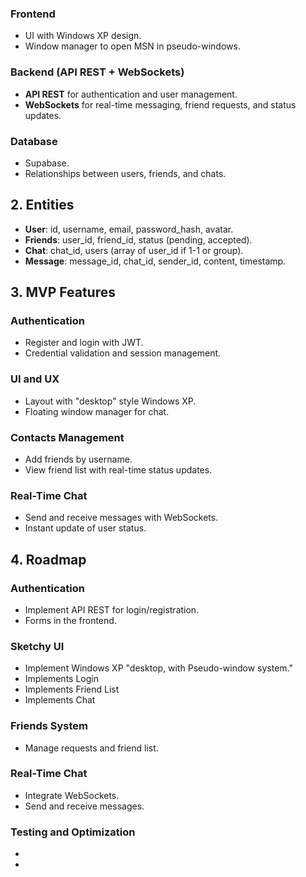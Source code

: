 ### Frontend

- UI with Windows XP design.
- Window manager to open MSN in pseudo-windows.

### Backend (API REST + WebSockets)

- **API REST** for authentication and user management.
- **WebSockets** for real-time messaging, friend requests, and status updates.

### Database

- Supabase.
- Relationships between users, friends, and chats.

## 2. Entities

- **User**: id, username, email, password_hash, avatar.
- **Friends**: user_id, friend_id, status (pending, accepted).
- **Chat**: chat_id, users (array of user_id if 1-1 or group).
- **Message**: message_id, chat_id, sender_id, content, timestamp.

## 3. MVP Features

### Authentication

- Register and login with JWT.
- Credential validation and session management.

### UI and UX

- Layout with "desktop" style Windows XP.
- Floating window manager for chat.

### Contacts Management

- Add friends by username.
- View friend list with real-time status updates.

### Real-Time Chat

- Send and receive messages with WebSockets.
- Instant update of user status.

## 4. Roadmap

### Authentication

- Implement API REST for login/registration.
- Forms in the frontend.

### Sketchy UI

- Implement Windows XP "desktop, with Pseudo-window system."
- Implements Login
- Implements Friend List
- Implements Chat

### Friends System

- Manage requests and friend list.

### Real-Time Chat

- Integrate WebSockets.
- Send and receive messages.

### Testing and Optimization

-
-
